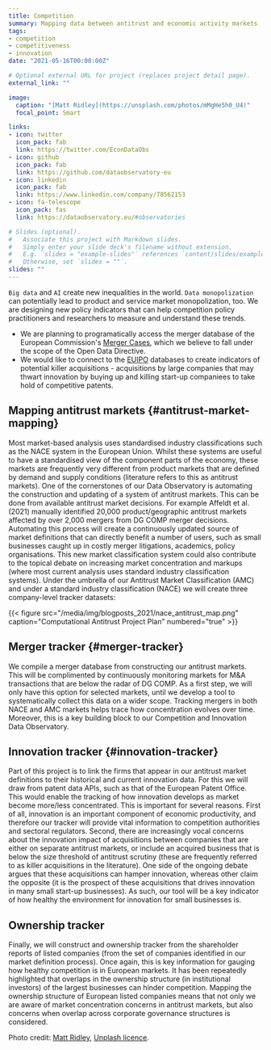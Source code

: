 ```yaml
---
title: Competition
summary: Mapping data between antitrust and economic activity markets
tags:
- competition
- competitiveness
- innovation
date: "2021-05-16T00:00:00Z"

# Optional external URL for project (replaces project detail page).
external_link: ""

image:
  caption: "[Matt Ridley](https://unsplash.com/photos/mMgHe5h0_U4)"
  focal_point: Smart

links:
- icon: twitter
  icon_pack: fab
  link: https://twitter.com/EconDataObs
- icon: github
  icon_pack: fab
  link: https://github.com/dataobservatory-eu
- icon: linkedin
  icon_pack: fab
  link: https://www.linkedin.com/company/78562153
- icon: fa-telescope
  icon_pack: fas
  link: https://dataobservatory.eu/#observatories

# Slides (optional).
#   Associate this project with Markdown slides.
#   Simply enter your slide deck's filename without extension.
#   E.g. `slides = "example-slides"` references `content/slides/example-slides.md`.
#   Otherwise, set `slides = ""`.
slides: ""
---
```


`Big data` and `AI` create new inequalities in the world. `Data monopolization` can potentially lead to product and service market monopolization, too.  We are designing new policy indicators that can help competition policy practitioners and researchers to measure and understand these trends.

- We are planning to programatically access the merger database of the European Commission's [Merger Cases](https://ec.europa.eu/competition/elojade/isef/index.cfm?clear=1&policy_area_id=2), which we believe to fall under the scope of the Open Data Directive.
- We would like to connect to the [EUIPO](https://euipo.europa.eu/ohimportal/en/databases) databases to create indicators of potential killer acquisitions - acquisitions by large companies that may thwart innovation by buying up and killing start-up companiees to take hold of competitive patents.

## Mapping antitrust markets {#antitrust-market-mapping}

Most market-based analysis uses standardised industry classifications such as the NACE system in the European Union. Whilst these systems are useful to have a standardised view of the component parts of the economy, these markets are frequently very different from product markets that are defined by demand and supply conditions (literature refers to this as antitrust markets). One of the cornerstones of our Data Observatory is automating the construction and updating of a system of antitrust markets. This can be done from available antitrust market decisions. For example Affeldt et al. (2021) manually identified 20,000 product/geographic antitrust markets affected by over 2,000 mergers from DG COMP merger decisions. Automating this process will create a continuously updated source of market definitions that can directly benefit a number of users, such as small businesses caught up in costly merger litigations, academics, policy organisations. This new market classification system could also contribute to the topical debate on increasing market concentration and markups (where most current analysis uses standard industry classification systems).
Under the umbrella of our Antitrust Market Classification (AMC) and under a standard industry classification (NACE) we will create three company-level tracker datasets: 

{{< figure src="/media/img/blogposts_2021/nace_antitrust_map.png" caption="Computational Antitrust Project Plan" numbered="true" >}}

## Merger tracker {#merger-tracker}

We compile a merger database from constructing our antitrust markets. This will be complimented by continuously monitoring markets for M&A transactions that are below the radar of DG COMP. As a first step, we will only have this option for selected markets, until we develop a tool to systematically collect this data on a wider scope. Tracking mergers in both NACE and AMC markets helps trace how concentration evolves over time. Moreover, this is a key building block to our Competition and Innovation Data Observatory.

## Innovation tracker {#innovation-tracker}

Part of this project is to link the firms that appear in our antitrust market definitions to their historical and current innovation data. For this we will draw from patent data APIs, such as that of the European Patent Office. 
This would enable the tracking of how innovation develops as market become more/less concentrated. This is important for several reasons. First of all, innovation is an important component of economic productivity, and therefore our tracker will provide vital information to competition authorities and sectoral regulators. Second, there are increasingly vocal concerns about the innovation impact of acquisitions between companies that are either on separate antitrust markets, or include an acquired business that is below the size threshold of antitrust scrutiny (these are frequently referred to as killer acquisitions in the literature). One side of the ongoing debate argues that these acquisitions can hamper innovation, whereas other claim the opposite (it is the prospect of these acquisitions that drives innovation in many small start-up businesses). As such, our tool will be a key indicator of how healthy the environment for innovation for small businesses is.

## Ownership tracker
Finally, we will construct and ownership tracker from the shareholder reports of listed companies (from the set of companies identified in our market definition process). Once again, this is key information for gauging how healthy competition is in European markets. It has been repeatedly highlighted that overlaps in the ownership structure (in institutional investors) of the largest businesses can hinder competition. Mapping the ownership structure of European listed companies means that not only we are aware of market concentration concerns in antitrust markets, but also concerns when overlap across corporate governance structures is considered.

Photo credit: [Matt Ridley](https://unsplash.com/photos/mMgHe5h0_U4), [Unplash licence](https://unsplash.com/license). 
